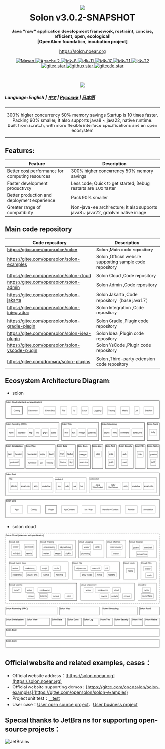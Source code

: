 <h1 align="center" style="text-align:center;">
<img src="solon_icon.png" width="128" />
<br />
Solon v3.0.2-SNAPSHOT
</h1>
<p align="center">
	<strong>Java "new" application development framework, restraint, concise, efficient, open, ecological!</strong>
    <br/>
    <strong>[OpenAtom foundation, incubation project]</strong>
</p>
<p align="center">
	<a href="https://solon.noear.org/">https://solon.noear.org</a>
</p>

<p align="center">
    <a target="_blank" href="https://central.sonatype.com/search?q=org.noear%3Asolon-parent">
        <img src="https://img.shields.io/maven-central/v/org.noear/solon.svg?label=Maven%20Central" alt="Maven" />
    </a>
    <a target="_blank" href="LICENSE">
		<img src="https://img.shields.io/:License-Apache2-blue.svg" alt="Apache 2" />
	</a>
    <a target="_blank" href="https://www.oracle.com/java/technologies/javase/javase-jdk8-downloads.html">
		<img src="https://img.shields.io/badge/JDK-8-green.svg" alt="jdk-8" />
	</a>
    <a target="_blank" href="https://www.oracle.com/java/technologies/javase/jdk11-archive-downloads.html">
		<img src="https://img.shields.io/badge/JDK-11-green.svg" alt="jdk-11" />
	</a>
    <a target="_blank" href="https://www.oracle.com/java/technologies/javase/jdk17-archive-downloads.html">
		<img src="https://img.shields.io/badge/JDK-17-green.svg" alt="jdk-17" />
	</a>
    <a target="_blank" href="https://www.oracle.com/java/technologies/javase/jdk21-archive-downloads.html">
		<img src="https://img.shields.io/badge/JDK-21-green.svg" alt="jdk-21" />
	</a>
    <a target="_blank" href="https://www.oracle.com/java/technologies/javase/jdk22-archive-downloads.html">
		<img src="https://img.shields.io/badge/JDK-22-green.svg" alt="jdk-22" />
	</a>
    <br />
    <a target="_blank" href='https://gitee.com/opensolon/solon/stargazers'>
		<img src='https://gitee.com/opensolon/solon/badge/star.svg' alt='gitee star'/>
	</a>
    <a target="_blank" href='https://github.com/opensolon/solon/stargazers'>
		<img src="https://img.shields.io/github/stars/opensolon/solon.svg?style=flat&logo=github" alt="github star"/>
	</a>
    <a target="_blank" href='https://gitcode.com/opensolon/solon/star'>
		<img src='https://gitcode.com/opensolon/solon/star/badge.svg' alt='gitcode star'/>
	</a>
</p>

<br/>
<p align="center">
	<a href="https://jq.qq.com/?_wv=1027&k=kjB5JNiC">
	<img src="https://img.shields.io/badge/QQ交流群-22200020-orange"/></a>
</p>

##### Language: English | [中文](README_CN.md) | [Русский](README_RU.md) | [日本語](README_JP.md)

<hr />

<p align="center">
300% higher concurrency 50% memory savings Startup is 10 times faster. Packing 90% smaller; It also supports java8 ~ java22, native runtime.
<br/>
Built from scratch, with more flexible interface specifications and an open ecosystem
</p>

<hr />

## Features:

| Feature      | Description                                                                 | 
|--------------|-----------------------------------------------------------------------------| 
| Better cost performance for computing resources   | 300% higher concurrency 50% memory savings                            |
| Faster development productivity      | Less code; Quick to get started; Debug restarts are 10x faster     |
| Better production and deployment experience   | Pack 90% smaller |
| Greater range of compatibility      | Non-java-ee architecture; It also supports java8 ~ java22, graalvm native image                   |


## Main code repository


| Code repository                                 | Description                                               | 
|-------------------------------------------------|-----------------------------------------------------------| 
| https://gitee.com/opensolon/solon               | Solon ,Main code repository                               | 
| https://gitee.com/opensolon/solon-examples      | Solon ,Official website supporting sample code repository |
|                                                 |                                                           |
| https://gitee.com/opensolon/solon-cloud         | Solon Cloud ,Code repository                              | 
| https://gitee.com/opensolon/solon-admin         | Solon Admin ,Code repository                              | 
| https://gitee.com/opensolon/solon-jakarta       | Solon Jakarta ,Code repository（base java17）               | 
| https://gitee.com/opensolon/solon-integration   | Solon Integration ,Code repository                        | 
|                                                 |                                                           |
| https://gitee.com/opensolon/solon-gradle-plugin | Solon Gradle ,Plugin code repository                      | 
| https://gitee.com/opensolon/solon-idea-plugin   | Solon Idea ,Plugin code repository                        | 
| https://gitee.com/opensolon/solon-vscode-plugin | Solon VsCode ,Plugin code repository                      | 
|                                                 |                                                           |
| https://gitee.com/dromara/solon-plugins         | Solon ,Third-party extension code repository              | 




## Ecosystem Architecture Diagram:

* solon

<img src="solon_schema.png" width="700" />

* solon cloud

<img src="solon_cloud_schema.png" width="700" />

## Official website and related examples, cases：

* Official website address：[https://solon.noear.org](https://solon.noear.org)
* Official website supporting demos：[https://gitee.com/opensolon/solon-examples](https://gitee.com/opensolon/solon-examples)
* Project unit test：[__test](./__test/)
* User case：[User open source project](https://solon.noear.org/article/555)、[User business project](https://solon.noear.org/article/cases)

## Special thanks to JetBrains for supporting open-source projects：

<a href="https://jb.gg/OpenSourceSupport">
  <img src="https://user-images.githubusercontent.com/8643542/160519107-199319dc-e1cf-4079-94b7-01b6b8d23aa6.png" align="left" height="100" width="100"  alt="JetBrains">
</a>

